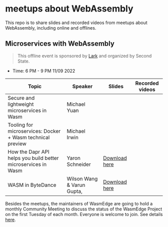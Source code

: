 # meetups about WebAssembly

This repo is to share slides and recorded videos from meetups about WebAssembly, including online and offlines.

## Microservices with WebAssembly

> This offline event is sponsored by [Lark](https://www.larksuite.com/) and organized by Second State.

* Time: 6 PM - 9 PM 11/09 2022

| Topic                                                         | Speaker                    | Slides | Recorded videos |
|---------------------------------------------------------------|----------------------------|--------|-----------------|
| Secure and lightweight microservices in Wasm                  | Michael Yuan               |        |                 |
| Tooling for microservices: Docker + Wasm technical preview    | Michael Irwin              |        |                 |
| How the Dapr API helps you build better microservices in Wasm | Yaron Schneider            |   [Download here](https://github.com/second-state/meetups/blob/main/mtv-meetup-1109/dapr_wasm.pdf)     |                 |
| WASM in ByteDance                                             | Wilson Wang & Varun Gupta, |    [Download here](https://github.com/second-state/meetups/blob/main/mtv-meetup-1109/webassembly_in_bytedance.pdf)     |                 |

Besides the meetups, the maintainers of WasmEdge are going to hold a monthly Community Meeting to discuss the status of the WasmEdge Project on the first Tuesday of each month. Everyone is welcome to join. See details [here](https://docs.google.com/document/d/1iFlVl7R97Lze4RDykzElJGDjjWYDlkI8Rhf8g4dQ5Rk/edit?usp=sharing).
